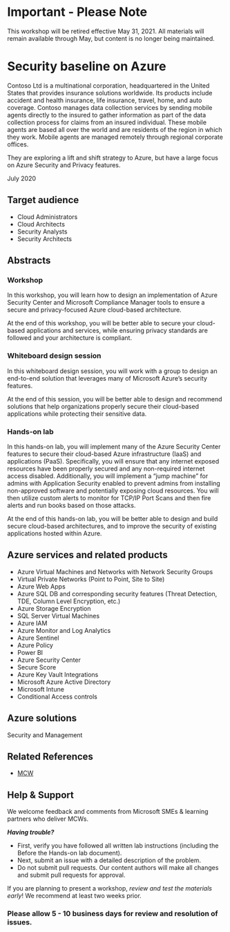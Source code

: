 # Important - Please Note
This workshop will be retired effective May 31, 2021.  All materials will remain available through May, but content is no longer being maintained. 

# Security baseline on Azure

Contoso Ltd is a multinational corporation, headquartered in the United States that provides insurance solutions worldwide. Its products include accident and health insurance, life insurance, travel, home, and auto coverage. Contoso manages data collection services by sending mobile agents directly to the insured to gather information as part of the data collection process for claims from an insured individual. These mobile agents are based all over the world and are residents of the region in which they work. Mobile agents are managed remotely through regional corporate offices.

They are exploring a lift and shift strategy to Azure, but have a large focus on Azure Security and Privacy features.

July 2020

## Target audience

- Cloud Administrators
- Cloud Architects
- Security Analysts
- Security Architects

## Abstracts

### Workshop

In this workshop, you will learn how to design an implementation of Azure Security Center and Microsoft Compliance Manager tools to ensure a secure and privacy-focused Azure cloud-based architecture.

At the end of this workshop, you will be better able to secure your cloud-based applications and services, while ensuring privacy standards are followed and your architecture is compliant. 

### Whiteboard design session

In this whiteboard design session, you will work with a group to design an end-to-end solution that leverages many of Microsoft Azure’s security features.

At the end of this session, you will be better able to design and recommend solutions that help organizations properly secure their cloud-based applications while protecting their sensitive data.

### Hands-on lab

In this hands-on lab, you will implement many of the Azure Security Center features to secure their cloud-based Azure infrastructure (IaaS) and applications (PaaS). Specifically, you will ensure that any internet exposed resources have been properly secured and any non-required internet access disabled. Additionally, you will implement a “jump machine” for admins with Application Security enabled to prevent admins from installing non-approved software and potentially exposing cloud resources. You will then utilize custom alerts to monitor for TCP/IP Port Scans and then fire alerts and run books based on those attacks.

At the end of this hands-on lab, you will be better able to design and build secure cloud-based architectures, and to improve the security of existing applications hosted within Azure.

## Azure services and related products

- Azure Virtual Machines and Networks with Network Security Groups
- Virtual Private Networks (Point to Point, Site to Site)
- Azure Web Apps
- Azure SQL DB and corresponding security features (Threat Detection, TDE, Column Level Encryption, etc.)
- Azure Storage Encryption
- SQL Server Virtual Machines
- Azure IAM
- Azure Monitor and Log Analytics
- Azure Sentinel
- Azure Policy
- Power BI
- Azure Security Center
- Secure Score
- Azure Key Vault Integrations
- Microsoft Azure Active Directory
- Microsoft Intune
- Conditional Access controls

## Azure solutions

Security and Management

## Related References 
- [MCW](https://github.com/Microsoft/MCW)

## Help & Support

We welcome feedback and comments from Microsoft SMEs & learning partners who deliver MCWs.  

***Having trouble?***
- First, verify you have followed all written lab instructions (including the Before the Hands-on lab document).
- Next, submit an issue with a detailed description of the problem.
- Do not submit pull requests. Our content authors will make all changes and submit pull requests for approval.  

If you are planning to present a workshop, *review and test the materials early*! We recommend at least two weeks prior.

### Please allow 5 - 10 business days for review and resolution of issues.
